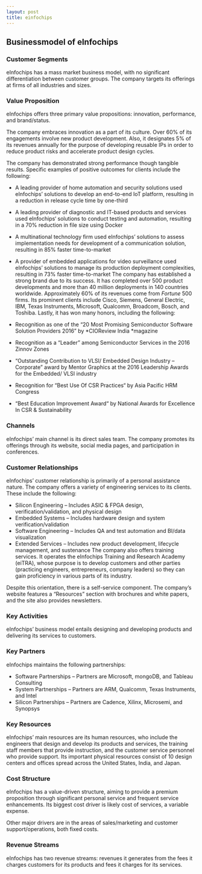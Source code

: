 ```yaml
---
layout: post
title: einfochips
---
```


Businessmodel of eInfochips
----------------------------

### Customer Segments

eInfochips has a mass market business model, with no significant differentiation between customer groups. The company targets its offerings at firms of all industries and sizes.

### Value Proposition

eInfochips offers three primary value propositions: innovation, performance, and brand/status.

The company embraces innovation as a part of its culture. Over 60% of its engagements involve new product development. Also, it designates 5% of its revenues annually for the purpose of developing reusable IPs in order to reduce product risks and accelerate product design cycles.

The company has demonstrated strong performance though tangible results. Specific examples of positive outcomes for clients include the following:

 * A leading provider of home automation and security solutions used eInfochips’ solutions to develop an end-to-end IoT platform, resulting in a reduction in release cycle time by one-third
* A leading provider of diagnostic and IT-based products and services used eInfochips‘ solutions to conduct testing and automation, resulting in a 70% reduction in file size using Docker
* A multinational technology firm used eInfochips’ solutions to assess implementation needs for development of a communication solution, resulting in 85% faster time-to-market
* A provider of embedded applications for video surveillance used eInfochips’ solutions to manage its production deployment complexities, resulting in 73% faster time-to-market
 The company has established a strong brand due to its success. It has completed over 500 product developments and more than 40 million deployments in 140 countries worldwide. Approximately 60% of its revenues come from *Fortune* 500 firms. Its prominent clients include Cisco, Siemens, General Electric, IBM, Texas Instruments, Microsoft, Qualcomm, Broadcom, Bosch, and Toshiba. Lastly, it has won many honors, including the following:

 * Recognition as one of the “20 Most Promising Semiconductor Software Solution Providers 2016” by *CIOReview India *magazine
* Recognition as a “Leader” among Semiconductor Services in the 2016 Zinnov Zones
* “Outstanding Contribution to VLSI/ Embedded Design Industry – Corporate” award by Mentor Graphics at the 2016 Leadership Awards for the Embedded/ VLSI industry
* Recognition for “Best Use Of CSR Practices“ by Asia Pacific HRM Congress
* “Best Education Improvement Award“ by National Awards for Excellence In CSR & Sustainability
 ### Channels

eInfochips’ main channel is its direct sales team. The company promotes its offerings through its website, social media pages, and participation in conferences.

### Customer Relationships

eInfochips’ customer relationship is primarily of a personal assistance nature. The company offers a variety of engineering services to its clients. These include the following:

 * Silicon Engineering – Includes ASIC & FPGA design, verification/validation, and physical design
* Embedded Systems – Includes hardware design and system verification/validation
* Software Engineering – Includes QA and test automation and BI/data visualization
* Extended Services – Includes new product development, lifecycle management, and sustenance
 The company also offers training services. It operates the eInfochips Training and Research Academy (eiTRA), whose purpose is to develop customers and other parties (practicing engineers, entrepreneurs, company leaders) so they can gain proficiency in various parts of its industry.

Despite this orientation, there is a self-service component. The company’s website features a “Resources” section with brochures and white papers, and the site also provides newsletters.

### Key Activities

eInfochips’ business model entails designing and developing products and delivering its services to customers.

### Key Partners

eInfochips maintains the following partnerships:

 * Software Partnerships – Partners are Microsoft, mongoDB, and Tableau Consulting
* System Partnerships – Partners are ARM, Qualcomm, Texas Instruments, and Intel
* Silicon Partnerships – Partners are Cadence, Xilinx, Microsemi, and Synopsys
 ### Key Resources

eInfochips’ main resources are its human resources, who include the engineers that design and develop its products and services, the training staff members that provide instruction, and the customer service personnel who provide support. Its important physical resources consist of 10 design centers and offices spread across the United States, India, and Japan.

### Cost Structure

eInfochips has a value-driven structure, aiming to provide a premium proposition through significant personal service and frequent service enhancements. Its biggest cost driver is likely cost of services, a variable expense.

Other major drivers are in the areas of sales/marketing and customer support/operations, both fixed costs.

### Revenue Streams

eInfochips has two revenue streams: revenues it generates from the fees it charges customers for its products and fees it charges for its services.
